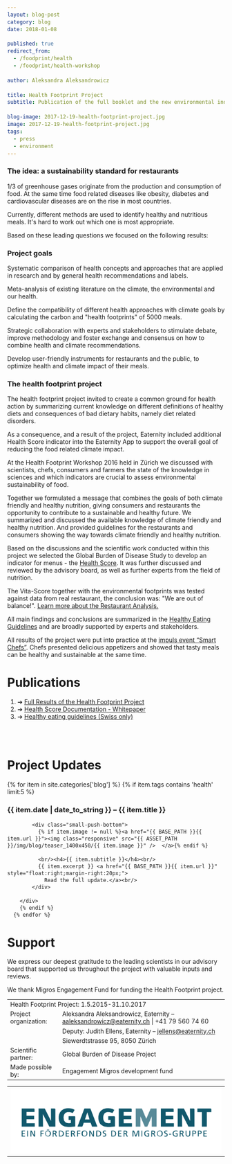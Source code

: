 ```yaml
---
layout: blog-post
category: blog
date: 2018-01-08

published: true
redirect_from:
  - /foodprint/health
  - /foodprint/health-workshop

author: Aleksandra Aleksandrowicz

title: Health Footprint Project
subtitle: Publication of the full booklet and the new environmental indicators.

blog-image: 2017-12-19-health-footprint-project.jpg
image: 2017-12-19-health-footprint-project.jpg
tags:
  - press
  - environment
---
```


### The idea: a sustainability standard for restaurants

1/3 of greenhouse gases originate from the production and consumption of food. At the same time food related diseases like obesity, diabetes and cardiovascular diseases are on the rise in most countries.

Currently, different methods are used to identify healthy and nutritious meals. It's hard to work out which one is most appropriate.

Based on these leading questions we focused on the following results:

### Project goals

Systematic comparison of health concepts and approaches that are applied in research and by general health recommendations and labels.

Meta-analysis of existing literature on the climate, the environmental and our health.

Define the compatibility of different health approaches with climate goals by calculating the carbon and "health footprints" of 5000 meals.

Strategic collaboration with experts and stakeholders to stimulate debate, improve methodology and foster exchange and consensus on how to combine health and climate recommendations.

Develop user-friendly instruments for restaurants and the public, to optimize health and climate impact of their meals.

### The health footprint project

The health footprint project invited to create a common ground for health action by summarizing current knowledge on different definitions of healthy diets and consequences of bad dietary habits, namely diet related disorders.

As a consequence, and a result of the project, Eaternity included additional Health Score indicator into the Eaternity App to support the overall goal of reducing the food related climate impact.

At the Health Footprint Workshop 2016 held in Zürich we discussed with scientists, chefs, consumers and farmers the state of the knowledge in sciences and which indicators are crucial to assess environmental sustainability of food.

Together we formulated a message that combines the goals of both climate friendly and healthy nutrition, giving consumers and restaurants the opportunity to contribute to a sustainable and healthy future. We summarized and discussed the available knowledge of climate friendly and healthy nutrition. And provided guidelines for the restaurants and consumers showing the way towards climate friendly and healthy nutrition.

Based on the discussions and the scientific work conducted within this project we selected the Global Burden of Disease Study to develop an indicator for menus - the <a href="/foodprint/vita-score">Health Score</a>. It was further discussed and reviewed by the advisory board, as well as further experts from the field of nutrition.

The Vita-Score together with the environmental footprints was tested against data from real restaurant, the conclusion was: "We are out of balance!". <a href="/blog/smart-chefs-restaurant-analysis">Learn more about the Restaurant Analysis.</a>

All main findings and conclusions are summarized in the <a href="">Healthy Eating Guidelines</a> and are broadly supported by experts and stakeholders.

All results of the project were put into practice at the <a href="/blog/smart-chefs-event">impuls event “Smart Chefs”</a>. Chefs presented delicious appetizers and showed that tasty meals can be healthy and sustainable at the same time.

# Publications

<ol>
<li> ➔ <a href="/blog/smart-chefs-research-results">Full Results of the Health Footprint Project</a></li>
<li> ➔ <a href="/assets/smart-chefs/2017-12-12_VitaScore_Documentation_web.pdf">Health Score Documentation - Whitepaper</a></li>
<li> ➔ <a href="/assets/smart-chefs/2017-12-21_HEALTH_HealthyGuidelines.pdf">Healthy eating guidelines (Swiss only)</a></li>
</ol>
<br />
<br />

# Project Updates

<div class="row push-bottom push-top">
      {% for item in site.categories['blog']  %}
         {% if item.tags contains 'health' limit:5 %}
        <div class="col-xs-12 col-sm-12  col-md-12">
        <h3>{{ item.date | date_to_string }} – {{ item.title }}</h3>

            <div class="small-push-bottom">
              {% if item.image != null %}<a href="{{ BASE_PATH }}{{ item.url }}"><img class="responsive" src="{{ ASSET_PATH }}/img/blog/teaser_1400x450/{{ item.image }}" />  </a>{% endif %}

              <br/><h4>{{ item.subtitle }}</h4><br/>
              {{ item.excerpt }} <a href="{{ BASE_PATH }}{{ item.url }}" style="float:right;margin-right:20px;">
                Read the full update.</a><br/>
            </div>

        </div>
        {% endif %}
      {% endfor %}

</div>

# Support

We express our deepest gratitude to the leading scientists in our advisory board that supported us throughout the project with valuable inputs and reviews.

We thank Migros Engagement Fund for funding the Health Footprint project.

<table class="table table-hover">
    <tbody>
        <tr>
          <td class="active" colspan="2">Health Footprint Project: 1.5.2015-31.10.2017</td>
        </tr>
        <tr>
          <td class="active">Project organization: </td>
          <td class="bgLightBlue">Aleksandra Aleksandrowicz, Eaternity – <a href="mailto:aaleksandrowicz@eaternity.ch">aaleksandrowicz@eaternity.ch</a> | +41 79 560 74 60</td>
        </tr>
        <tr>
          <td class="active"></td>
          <td class="bgLightBlue">Deputy: Judith Ellens, Eaternity – <a href="mailto:ioconnor@eaternity.ch">jellens@eaternity.ch</a></td>
        </tr>
        <tr>
          <td class="active"></td>
          <td class="bgLightBlue">Siewerdtstrasse 95, 8050 Zürich</td>
        </tr>
        <tr>
          <td class="active">Scientific partner:</td>
          <td class="bgLightBlue">Global Burden of Disease Project</td>
        </tr>
        <tr>
          <td class="active">Made possible by:</td>
          <td class="bgLightBlue">Engagement Migros development fund</td>
        </tr>
       </tbody>
     </table>
<table class="table table-hover">
<tbody>
<tr>
  <td >  <a href="http://www.engagement-migros.ch/de/pioniere/eaternity"><img src="/img/organic-foodprint/logo-migrosengagement.svg"></a></td>
</tr>
</tbody>
</table>

[organic]: http://www.eaternity.org/assets/smart-chefs/170927-Eaternity-fact_sheet_booklet.pdf
[summary]: http://www.eaternity.org/assets/smart-chefs/2017-12-16-Smart-Chefs-Compilation.pdf

